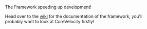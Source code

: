 The Framework speeding up development!

Head over to the [wiki](https://github.com/return-end1/Velocity/wiki) for the documentation of the framework, you'll probably want to look at CoreVelocity firstly!
